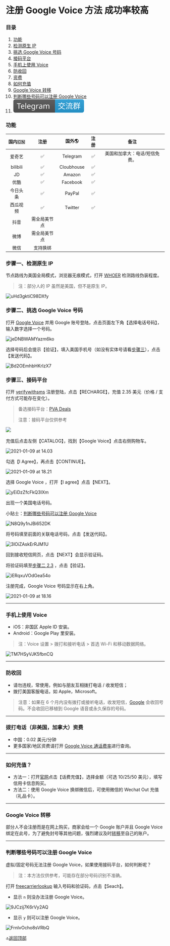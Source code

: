 # 注册 Google Voice 方法 成功率较高

### 目录

1. [功能](#功能)
2. [检测原生 IP](#步骤一检测原生-ip)
3. [挑选 Google Voice 号码](#步骤二挑选-google-voice-号码)
4. [接码平台](#步骤三接码平台)
5. [手机上使用 Voice](#手机上使用-voice)
6. [防收回](#防收回)
7. [资费](#拨打电话非美国加拿大资费)
8. [如何充值](#如何充值)
9. [Google Voice 转移](#google-voice-转移)
10. [判断哪些号码可以注册 Google Voice](#判断哪些号码可以注册-google-voice)
11. [![](https://raw.githubusercontent.com/liuour/SVG/aee8b7c77bb0aff2171f5c4b11caba849fc90768/Telegram.svg)](https://t.me/googlequn)

### 功能

|  国内🇨🇳  |     注册     |   国外🌎    | 注册 |             备注              |
| :------: | :----------: | :--------: | :--: | :---------------------------: |
|  爱奇艺  |      ✅       |  Telegram  |  ✅   | 美国和加拿大：电话/短信免费。 |
| bilibili |      ✅       | Cloubhouse |  ✅   |                               |
|    JD    |      ✅       |   Amazon   |  ✅   |                               |
|   优酷   |      ✅       |  Facebook  |  ✅   |                               |
| 今日头条 |      ✅       |   PayPal   |  ✅   |                               |
| 西瓜视频 |      ✅       |  Twitter   |  ✅   |                               |
|   抖音   | 需全局美节点 |            |      |                               |
|   微博   | 需全局美节点 |            |      |                               |
|   微信   |   支持换绑   |            |      |                               |

### 步骤一、检测原生 IP

节点路线为美国全局模式，浏览器无痕模式，打开  [WHOER](https://whoer.net)  检测路线伪装程度。

> 注：部分人的 IP 虽然是美国，但不是原生 IP。

![uHd3gktiC98DXfy](https://i.loli.net/2021/03/02/uHd3gktiC98DXfy.png)


### 步骤二、挑选 Google Voice 号码

打开 [Google Voice](https://voice.google.com/) 并用 Google 账号登陆，点击页面左下角【选择电话号码】，输入数字选择一个号码。

![jeDNBWAMYazm6ko](https://i.loli.net/2021/03/02/jeDNBWAMYazm6ko.png)

选择号码后会提示【验证】，填入美国手机号（如没有实体号请看[步骤三](#步骤三接码平台)），点击【发送代码】。

![Bd2OEmhbHKrlzX7](https://i.loli.net/2021/03/02/Bd2OEmhbHKrlzX7.png)

### 步骤三、接码平台

打开 [verifywithsms](https://verifywithsms.com/) 注册登陆，点击【RECHARGE】，充值 2.35 美元（价格 / 支付方式可能存在变化）。

> 备选接码平台：[PVA Deals](https://pvadeals.com/product/non-voip/)
>
> 注意：接码平台仅供参考

![](https://tvax3.sinaimg.cn/large/008aobiRgy1gmhemij4vfj31vy148448.jpg)

充值后点击左侧【CATALOG】，找到【Google Voice】点击右侧购物车。

![2021-01-09 at 14.03](https://tva1.sinaimg.cn/large/008aobiRgy1gmheq8e6dxj31vy148wk1.jpg)

勾选【I Agree】，再点击【CONTINUE】。

![2021-01-09 at 18.21](https://tvax3.sinaimg.cn/large/008aobiRgy1gmhm6y9jxuj31qi124agg.jpg)

选择 Google Voice ，打开【I agree】点击【NEXT】。

![yEiDzZfcFkQ3IXm](https://i.loli.net/2021/03/02/yEiDzZfcFkQ3IXm.png)

出现一个美国电话号码。

小贴士：[判断哪些号码可以注册 Google Voice](#判断哪些号码可以注册-google-voice)

![N8Q9y1nJBi652DK](https://i.loli.net/2021/03/02/N8Q9y1nJBi652DK.png)

将号码填至前面的关联电话号码，点击【发送代码】。

![3lOiZAskErRJM1U](https://i.loli.net/2021/03/02/3lOiZAskErRJM1U.png)

回到接收短信网页，点击【NEXT】会显示验证码。

将验证码填至[步骤二 2.3](#步骤二挑选-google-voice-号码) ，点击【验证】。

![iERqxuVOdGea54o](https://i.loli.net/2021/03/02/iERqxuVOdGea54o.png)

注册完成，Google Voice 号码显示在右上角。

![2021-01-09 at 18.16](https://tva4.sinaimg.cn/large/008aobiRgy1gmhm3prql2j31qi124wlf.jpg)

---

### 手机上使用 Voice

* iOS：非国区 Apple ID 安装。
* Android：Google Play 里安装。

> 注：Voice 设置 > 拨打和接听电话 > 首选 Wi-Fi 和移动数据网络。

![TM7HSyVJK5fbnCQ](https://i.loli.net/2021/03/02/TM7HSyVJK5fbnCQ.png)

---

### 防收回

* 请勿违规，常使用，例如与朋友互相拨打电话 / 收发短信；
* 拨打美国客服电话，如 Apple，Microsoft。

>注意：如果在 6 个月内没有拨打或接听电话，收发短信，[Google](https://support.google.com/voice/answer/9230450?hl=en&ref_topic=9273222) 会收回号码。不会收回已移植到 Google 语音或永久保存的号码。

---

### 拨打电话（非美国，加拿大）资费

* 中国：0.02 美元/分钟
* 更多国家/地区资费请打开 [Google Voice 通话费率](https://voice.google.com/u/0/rates?pli=1)进行查询。

---

### 如何充值？

* 方法一：打开[官网](https://voice.google.com/u/3/billing)点击【话费充值】，选择金额（可选 10/25/50 美元），填写信用卡信息购买。
* 方法二：使用 Google Voice 换绑微信后，可使用微信的 Wechat Out 充值（礼品卡）。

---

### Google Voice 转移

部分人不会注册而是在网上购买，商家会给一个 Google 账户并且 Google Voice 绑定在此号，为了避免封号等其他问题，强烈建议及时[转移](https://github.com/masonme/googlevoice-transfer)至自己的账户。

---

### 判断哪些号码可以注册 Google Voice

虚拟/固定号码无法注册 Google Voice，如果使用接码平台，如何判断呢？

> 注：本方法仅供参考，可能存在部分号码识别不准确。

打开 [freecarrierlookup](https://freecarrierlookup.com/) 输入号码和验证码，点击【Seach】。

* 显示 `n` 则没办法注册 Google Voice。

![9JCzij7K6rVy2AQ](https://i.loli.net/2021/02/26/9JCzij7K6rVy2AQ.png)

* 显示 `y` 则可以注册 Google Voice。

![FrnlvOcho8sVRbQ](https://i.loli.net/2021/02/26/FrnlvOcho8sVRbQ.png)

🔝[返回顶部](#目录)

